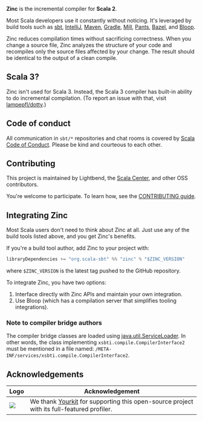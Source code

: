 **Zinc** is the incremental compiler for **Scala 2**.

Most Scala developers use it constantly without noticing. It's leveraged by build tools
such as [sbt][], [IntelliJ][], [Maven][], [Gradle][], [Mill][], [Pants][], [Bazel][],
and [Bloop][].

Zinc reduces compilation times without sacrificing
correctness. When you change a source file, Zinc analyzes the structure of
your code and recompiles only the source files affected by your
change. The result should be identical to the output of a clean compile.

## Scala 3?

Zinc isn't used for Scala 3. Instead, the Scala 3 compiler has built-in
ability to do incremental compilation. (To report an issue with that,
visit [lampepfl/dotty](https://github.com/lampepfl/dotty/issues).)

## Code of conduct

All communication in `sbt/*` repositories and chat rooms
is covered by [Scala Code of Conduct][conduct].
Please be kind and courteous to each other.

## Contributing

This project is maintained by Lightbend, the [Scala Center](https://scala.epfl.ch),
and other OSS contributors.

You're welcome to participate. To learn how,
see the [CONTRIBUTING guide](CONTRIBUTING.md).

## Integrating Zinc

Most Scala users don't need to think about Zinc at all. Just use
any of the build tools listed above, and you get Zinc's benefits.

If you're a build tool author, add Zinc to your project with:

```scala
libraryDependencies += "org.scala-sbt" %% "zinc" % "$ZINC_VERSION"
```

where `$ZINC_VERSION` is the latest tag pushed to the GitHub repository.

To integrate Zinc, you have two options:

1. Interface directly with Zinc APIs and maintain your own integration.
2. Use Bloop (which has a compilation server that simplifies tooling integrations).

### Note to compiler bridge authors

The compiler bridge classes are loaded using [java.util.ServiceLoader](https://docs.oracle.com/javase/8/docs/api/java/util/ServiceLoader.html). In other words, the class implementing `xsbti.compile.CompilerInterface2` must be mentioned in a file named: `/META-INF/services/xsbti.compile.CompilerInterface2`.

## Acknowledgements

| Logo | Acknowledgement |
| ---- | -------------- |
| ![](https://www.yourkit.com/images/yklogo.png) | We thank [Yourkit](https://www.yourkit.com/) for supporting this open-source project with its full-featured profiler. |

[sbt]: https://scala-sbt.org
[sbt/zinc]: https://github.com/sbt/zinc
[Pants]: http://pantsbuild.org
[IntelliJ]: https://github.com/Jetbrains/intellij-scala
[Maven]: https://github.com/davidB/scala-maven-plugin
[Gradle]: https://docs.gradle.org/current/userguide/scala_plugin.html
[Bazel]: https://github.com/higherkindness/rules_scala
[Bloop]: https://github.com/scalacenter/bloop
[conduct]: https://scala-lang.org/conduct/
[Mill]: https://github.com/com-lihaoyi/mill

